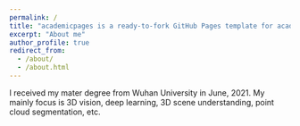 ```yaml
---
permalink: /
title: "academicpages is a ready-to-fork GitHub Pages template for academic personal websites"
excerpt: "About me"
author_profile: true
redirect_from: 
  - /about/
  - /about.html
---
```


I received my mater degree from Wuhan University in June, 2021. My mainly focus is 3D vision, deep learning, 3D scene understanding, point cloud segmentation, etc.
